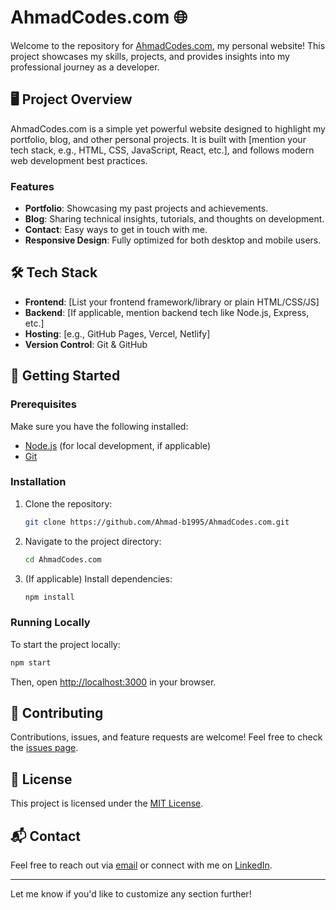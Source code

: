 # AhmadCodes.com 🌐

Welcome to the repository for [AhmadCodes.com](https://AhmadCodes.com), my personal website! This project showcases my skills, projects, and provides insights into my professional journey as a developer.

## 🖥️ Project Overview

AhmadCodes.com is a simple yet powerful website designed to highlight my portfolio, blog, and other personal projects. It is built with [mention your tech stack, e.g., HTML, CSS, JavaScript, React, etc.], and follows modern web development best practices.

### Features

- **Portfolio**: Showcasing my past projects and achievements.
- **Blog**: Sharing technical insights, tutorials, and thoughts on development.
- **Contact**: Easy ways to get in touch with me.
- **Responsive Design**: Fully optimized for both desktop and mobile users.

## 🛠️ Tech Stack

- **Frontend**: [List your frontend framework/library or plain HTML/CSS/JS]
- **Backend**: [If applicable, mention backend tech like Node.js, Express, etc.]
- **Hosting**: [e.g., GitHub Pages, Vercel, Netlify]
- **Version Control**: Git & GitHub

## 🚀 Getting Started

### Prerequisites

Make sure you have the following installed:

- [Node.js](https://nodejs.org/) (for local development, if applicable)
- [Git](https://git-scm.com/)

### Installation

1. Clone the repository:

   ```bash
   git clone https://github.com/Ahmad-b1995/AhmadCodes.com.git
   ```

2. Navigate to the project directory:

   ```bash
   cd AhmadCodes.com
   ```

3. (If applicable) Install dependencies:

   ```bash
   npm install
   ```

### Running Locally

To start the project locally:

```bash
npm start
```

Then, open [http://localhost:3000](http://localhost:3000) in your browser.

## 🌟 Contributing

Contributions, issues, and feature requests are welcome! Feel free to check the [issues page](https://github.com/Ahmad-b1995/AhmadCodes.com/issues).

## 📜 License

This project is licensed under the [MIT License](LICENSE).

## 📬 Contact

Feel free to reach out via [email](mailto:your-email@example.com) or connect with me on [LinkedIn](https://www.linkedin.com/in/your-linkedin).

---

Let me know if you'd like to customize any section further!
